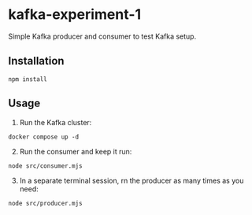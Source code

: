# kafka-experiment-1

Simple Kafka producer and consumer to test Kafka setup.

## Installation

```shell_script
npm install
```

## Usage

1. Run the Kafka cluster:

```shell_script
docker compose up -d
```

2. Run the consumer and keep it run:

```shell_script
node src/consumer.mjs
```

3. In a separate terminal session, rn the producer as many times as you need:

```shell_script
node src/producer.mjs
```
